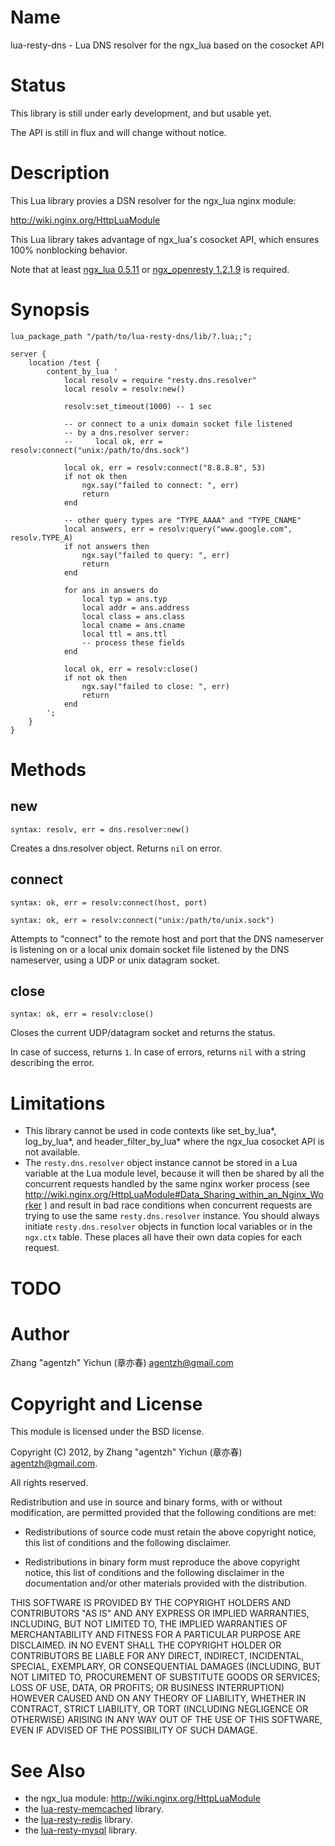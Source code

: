 Name
====

lua-resty-dns - Lua DNS resolver for the ngx_lua based on the cosocket API

Status
======

This library is still under early development, and but usable yet.

The API is still in flux and will change without notice.

Description
===========

This Lua library provies a DSN resolver for the ngx_lua nginx module:

http://wiki.nginx.org/HttpLuaModule

This Lua library takes advantage of ngx_lua's cosocket API, which ensures
100% nonblocking behavior.

Note that at least [ngx_lua 0.5.11](https://github.com/chaoslawful/lua-nginx-module/tags) or [ngx_openresty 1.2.1.9](http://openresty.org/#Download) is required.

Synopsis
========

    lua_package_path "/path/to/lua-resty-dns/lib/?.lua;;";

    server {
        location /test {
            content_by_lua '
                local resolv = require "resty.dns.resolver"
                local resolv = resolv:new()

                resolv:set_timeout(1000) -- 1 sec

                -- or connect to a unix domain socket file listened
                -- by a dns.resolver server:
                --     local ok, err = resolv:connect("unix:/path/to/dns.sock")

                local ok, err = resolv:connect("8.8.8.8", 53)
                if not ok then
                    ngx.say("failed to connect: ", err)
                    return
                end

                -- other query types are "TYPE_AAAA" and "TYPE_CNAME"
                local answers, err = resolv:query("www.google.com", resolv.TYPE_A)
                if not answers then
                    ngx.say("failed to query: ", err)
                    return
                end

                for ans in answers do
                    local typ = ans.typ
                    local addr = ans.address
                    local class = ans.class
                    local cname = ans.cname
                    local ttl = ans.ttl
                    -- process these fields
                end

                local ok, err = resolv:close()
                if not ok then
                    ngx.say("failed to close: ", err)
                    return
                end
            ';
        }
    }

Methods
=======

new
---
`syntax: resolv, err = dns.resolver:new()`

Creates a dns.resolver object. Returns `nil` on error.

connect
-------
`syntax: ok, err = resolv:connect(host, port)`

`syntax: ok, err = resolv:connect("unix:/path/to/unix.sock")`

Attempts to "connect" to the remote host and port that the DNS nameserver is listening on or a local unix domain socket file listened by the DNS nameserver, using a UDP or unix datagram socket.

close
-----
`syntax: ok, err = resolv:close()`

Closes the current UDP/datagram socket and returns the status.

In case of success, returns `1`. In case of errors, returns `nil` with a string describing the error.

Limitations
===========

* This library cannot be used in code contexts like set_by_lua*, log_by_lua*, and
header_filter_by_lua* where the ngx_lua cosocket API is not available.
* The `resty.dns.resolver` object instance cannot be stored in a Lua variable at the Lua module level,
because it will then be shared by all the concurrent requests handled by the same nginx
 worker process (see
http://wiki.nginx.org/HttpLuaModule#Data_Sharing_within_an_Nginx_Worker ) and
result in bad race conditions when concurrent requests are trying to use the same `resty.dns.resolver` instance.
You should always initiate `resty.dns.resolver` objects in function local
variables or in the `ngx.ctx` table. These places all have their own data copies for
each request.

TODO
====

Author
======

Zhang "agentzh" Yichun (章亦春) <agentzh@gmail.com>

Copyright and License
=====================

This module is licensed under the BSD license.

Copyright (C) 2012, by Zhang "agentzh" Yichun (章亦春) <agentzh@gmail.com>.

All rights reserved.

Redistribution and use in source and binary forms, with or without modification, are permitted provided that the following conditions are met:

* Redistributions of source code must retain the above copyright notice, this list of conditions and the following disclaimer.

* Redistributions in binary form must reproduce the above copyright notice, this list of conditions and the following disclaimer in the documentation and/or other materials provided with the distribution.

THIS SOFTWARE IS PROVIDED BY THE COPYRIGHT HOLDERS AND CONTRIBUTORS "AS IS" AND ANY EXPRESS OR IMPLIED WARRANTIES, INCLUDING, BUT NOT LIMITED TO, THE IMPLIED WARRANTIES OF MERCHANTABILITY AND FITNESS FOR A PARTICULAR PURPOSE ARE DISCLAIMED. IN NO EVENT SHALL THE COPYRIGHT HOLDER OR CONTRIBUTORS BE LIABLE FOR ANY DIRECT, INDIRECT, INCIDENTAL, SPECIAL, EXEMPLARY, OR CONSEQUENTIAL DAMAGES (INCLUDING, BUT NOT LIMITED TO, PROCUREMENT OF SUBSTITUTE GOODS OR SERVICES; LOSS OF USE, DATA, OR PROFITS; OR BUSINESS INTERRUPTION) HOWEVER CAUSED AND ON ANY THEORY OF LIABILITY, WHETHER IN CONTRACT, STRICT LIABILITY, OR TORT (INCLUDING NEGLIGENCE OR OTHERWISE) ARISING IN ANY WAY OUT OF THE USE OF THIS SOFTWARE, EVEN IF ADVISED OF THE POSSIBILITY OF SUCH DAMAGE.

See Also
========
* the ngx_lua module: http://wiki.nginx.org/HttpLuaModule
* the [lua-resty-memcached](https://github.com/agentzh/lua-resty-memcached) library.
* the [lua-resty-redis](https://github.com/agentzh/lua-resty-redis) library.
* the [lua-resty-mysql](https://github.com/agentzh/lua-resty-mysql) library.

